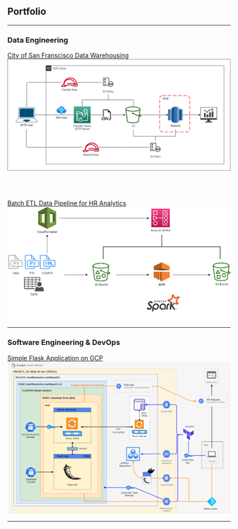 ## Portfolio

---

### Data Engineering

[City of San Franscisco Data Warehousing](https://github.com/anthonywong611/SF-Transactions-Modeling)
<img src="images/aws_architecture.png?raw=true"/>

<br><br>

[Batch ETL Data Pipeline for HR Analytics](https://github.com/anthonywong611/Batch-ETL-with-AWS-EMR-and-MWAA)
<img src="images/pipeline_design.png?raw=true"/>

---

### Software Engineering & DevOps

[Simple Flask Application on GCP](https://github.com/anthonywong611/FlaskAPI-GCP-Applications)
<img src="images/gcp_architecture.png?raw=true"/>

---
